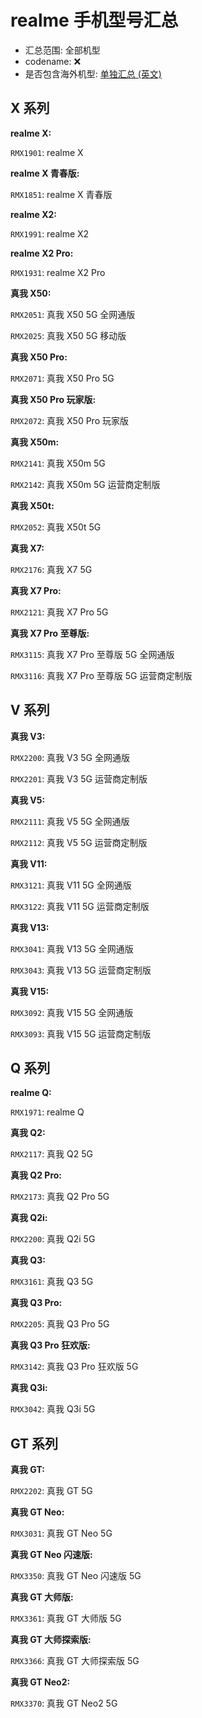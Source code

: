 # realme 手机型号汇总

- 汇总范围: 全部机型
- codename: ❌
- 是否包含海外机型: [单独汇总 (英文)](brands/realme_global_en.md)

## X 系列

**realme X:**

`RMX1901`: realme X

**realme X 青春版:**

`RMX1851`: realme X 青春版

**realme X2:**

`RMX1991`: realme X2

**realme X2 Pro:**

`RMX1931`: realme X2 Pro

**真我 X50:**

`RMX2051`: 真我 X50 5G 全网通版

`RMX2025`: 真我 X50 5G 移动版

**真我 X50 Pro:**

`RMX2071`: 真我 X50 Pro 5G

**真我 X50 Pro 玩家版:**

`RMX2072`: 真我 X50 Pro 玩家版

**真我 X50m:**

`RMX2141`: 真我 X50m 5G

`RMX2142`: 真我 X50m 5G 运营商定制版

**真我 X50t:**

`RMX2052`: 真我 X50t 5G

**真我 X7:**

`RMX2176`: 真我 X7 5G

**真我 X7 Pro:**

`RMX2121`: 真我 X7 Pro 5G

**真我 X7 Pro 至尊版:**

`RMX3115`: 真我 X7 Pro 至尊版 5G 全网通版

`RMX3116`: 真我 X7 Pro 至尊版 5G 运营商定制版

## V 系列

**真我 V3:**

`RMX2200`: 真我 V3 5G 全网通版

`RMX2201`: 真我 V3 5G 运营商定制版

**真我 V5:**

`RMX2111`: 真我 V5 5G 全网通版

`RMX2112`: 真我 V5 5G 运营商定制版

**真我 V11:**

`RMX3121`: 真我 V11 5G 全网通版

`RMX3122`: 真我 V11 5G 运营商定制版

**真我 V13:**

`RMX3041`: 真我 V13 5G 全网通版

`RMX3043`: 真我 V13 5G 运营商定制版

**真我 V15:**

`RMX3092`: 真我 V15 5G 全网通版

`RMX3093`: 真我 V15 5G 运营商定制版

## Q 系列

**realme Q:**

`RMX1971`: realme Q

**真我 Q2:**

`RMX2117`: 真我 Q2 5G

**真我 Q2 Pro:**

`RMX2173`: 真我 Q2 Pro 5G

**真我 Q2i:**

`RMX2200`: 真我 Q2i 5G

**真我 Q3:**

`RMX3161`: 真我 Q3 5G

**真我 Q3 Pro:**

`RMX2205`: 真我 Q3 Pro 5G

**真我 Q3 Pro 狂欢版:**

`RMX3142`: 真我 Q3 Pro 狂欢版 5G

**真我 Q3i:**

`RMX3042`: 真我 Q3i 5G

## GT 系列

**真我 GT:**

`RMX2202`: 真我 GT 5G

**真我 GT Neo:**

`RMX3031`: 真我 GT Neo 5G

**真我 GT Neo 闪速版:**

`RMX3350`: 真我 GT Neo 闪速版 5G

**真我 GT 大师版:**

`RMX3361`: 真我 GT 大师版 5G

**真我 GT 大师探索版:**

`RMX3366`: 真我 GT 大师探索版 5G

**真我 GT Neo2:**

`RMX3370`: 真我 GT Neo2 5G
